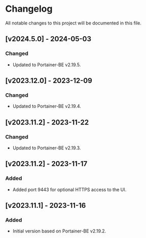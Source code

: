 # Changelog
All notable changes to this project will be documented in this file.

## [v2024.5.0] - 2024-05-03

### Changed
- Updated to Portainer-BE v2.19.5.

## [v2023.12.0] - 2023-12-09

### Changed
- Updated to Portainer-BE v2.19.4.

## [v2023.11.2] - 2023-11-22

### Changed
- Updated to Portainer-BE v2.19.3.

## [v2023.11.2] - 2023-11-17

### Added
- Added port 9443 for optional HTTPS access to the UI.

## [v2023.11.1] - 2023-11-16

### Added
- Initial version based on Portainer-BE v2.19.2.
